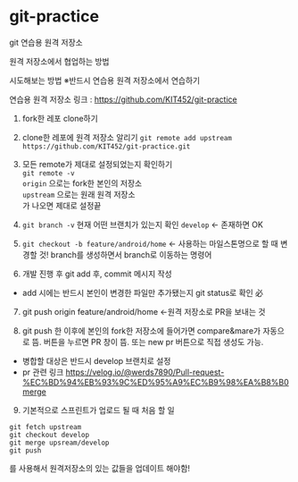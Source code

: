 # git-practice
git 연습용 원격 저장소

원격 저장소에서 협업하는 방법

시도해보는 방법 
※반드시 연습용 원격 저장소에서 연습하기 

연습용 원격 저장소 링크 : https://github.com/KIT452/git-practice

1. fork한 레포 clone하기

2. clone한 레포에 원격 저장소 알리기
`git remote add upstream https://github.com/KIT452/git-practice.git`

3. 모든 remote가 제대로 설정되었는지 확인하기  
`git remote -v`  
`origin` 으로는 fork한 본인의 저장소  
`upstream` 으로는 원래 원격 저장소  
가 나오면 제대로 설정끝

4. `git branch -v`
현재 어떤 브랜치가 있는지 확인
`develop` <- 존재하면 OK

5. `git checkout -b feature/android/home` <- 사용하는 마일스톤명으로 할 때 변경할 것!
branch를 생성하면서 branch로 이동하는 명령어

6. 개발 진행 후 git add 후, commit 메시지 작성
  - add 시에는 반드시 본인이 변경한 파일만 추가됐는지 git status로 확인 必

7. git push origin feature/android/home <-원격 저장소로 PR을 보내는 것

8. git push 한 이후에 본인의 fork한 저장소에 들어가면 compare&mare가 자동으로 뜸. 버튼을 누르면 PR 창이 뜸. 또는 new pr 버튼으로 직접 생성도 가능.
  - 병합할 대상은 반드시 develop 브랜치로 설정
  - pr 관련 링크 https://velog.io/@werds7890/Pull-request-%EC%BD%94%EB%93%9C%ED%95%A9%EC%B9%98%EA%B8%B0merge

9. 기본적으로 스프린트가 업로드 될 때 처음 할 일
```
git fetch upstream 
git checkout develop
git merge upsream/develop
git push
```
를 사용해서 원격저장소의 있는 값들을 업데이트 해야함!
